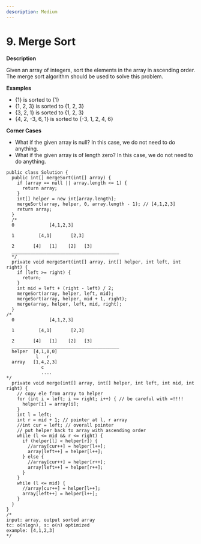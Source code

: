 ```yaml
---
description: Medium
---
```


# 9. Merge Sort

**Description**

Given an array of integers, sort the elements in the array in ascending order. The merge sort algorithm should be used to solve this problem.

**Examples**

* {1} is sorted to {1}
* {1, 2, 3} is sorted to {1, 2, 3}
* {3, 2, 1} is sorted to {1, 2, 3}
* {4, 2, -3, 6, 1} is sorted to {-3, 1, 2, 4, 6}

**Corner Cases**

* What if the given array is null? In this case, we do not need to do anything.
* What if the given array is of length zero? In this case, we do not need to do anything.

```text
public class Solution {
  public int[] mergeSort(int[] array) {
    if (array == null || array.length <= 1) {
      return array;
    }
    int[] helper = new int[array.length];
    mergeSort(array, helper, 0, array.length - 1); // [4,1,2,3]
    return array;
  }
  /*
  0             [4,1,2,3]

  1         [4,1]       [2,3]

  2       [4]   [1]    [2]   [3]
  ________________________________________
  */
  private void mergeSort(int[] array, int[] helper, int left, int right) {
    if (left >= right) {
      return;
    }
    int mid = left + (right - left) / 2;
    mergeSort(array, helper, left, mid);
    mergeSort(array, helper, mid + 1, right);
    merge(array, helper, left, mid, right);
  }
/*
  0             [4,1,2,3]

  1         [4,1]       [2,3]

  2       [4]   [1]    [2]   [3]
  ________________________________________
  helper  [4,1,0,0]
           l   r
  array   [1,4,2,3]
             c
             ....
*/
  private void merge(int[] array, int[] helper, int left, int mid, int right) {
    // copy ele from array to helper
    for (int i = left; i <= right; i++) { // be careful with =!!!!
      helper[i] = array[i];
    }
    int l = left;
    int r = mid + 1; // pointer at l, r array
    //int cur = left; // overall pointer  
    // put helper back to array with ascending order
    while (l <= mid && r <= right) {
      if (helper[l] < helper[r]) {
        //array[cur++] = helper[l++];
        array[left++] = helper[l++];
      } else {
        //array[cur++] = helper[r++];
        array[left++] = helper[r++];
      }
    }
    while (l <= mid) {
      //array[cur++] = helper[l++];
      array[left++] = helper[l++];
    }
  }
}
/*
input: array, output sorted array
tc: o(nlogn), s: o(n) optimized
example: [4,1,2,3]
*/
```

